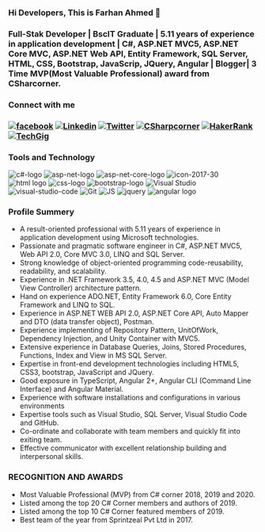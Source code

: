 ### Hi Developers, This is Farhan Ahmed 👋

### Full-Stak Developer | BscIT Graduate | 5.11 years of experience in application development | C#, ASP.NET MVC5, ASP.NET Core MVC, ASP.NET Web API, Entity Framework, SQL Server, HTML, CSS, Bootstrap, JavaScrip, JQuery, Angular | Blogger| 3 Time MVP(Most Valuable Professional) award from CSharcorner.

### Connect with me
### [![facebook](https://user-images.githubusercontent.com/54549934/93971143-23240280-fd8d-11ea-859d-1e69485789de.png)](https://www.facebook.com/profile.php?id=1634842162) [![Linkedin](https://user-images.githubusercontent.com/54549934/93971146-24552f80-fd8d-11ea-9afb-d114a8ed7ba2.png)](https://www.linkedin.com/in/farhan-ahmed-ba8751141/) [![Twitter](https://user-images.githubusercontent.com/54549934/93971135-20c1a880-fd8d-11ea-93ea-7b421d8f4d6a.png)](https://twitter.com/farhan10786) [![CSharpcorner](https://user-images.githubusercontent.com/54549934/93971141-21f2d580-fd8d-11ea-9c4c-ab777bae1758.png)](https://www.c-sharpcorner.com/members/farhan-ahmed24) [![HakerRank](https://user-images.githubusercontent.com/54549934/93971144-23bc9900-fd8d-11ea-9ac8-16bd132011a1.png)](https://www.hackerrank.com/farhan1086) [![TechGig](https://user-images.githubusercontent.com/54549934/93971462-d7be2400-fd8d-11ea-91b2-8abfaec3e875.png)](https://www.techgig.com/farhanahmed6)

### Tools and Technology

![c#-logo](https://user-images.githubusercontent.com/54549934/93968941-5fa12f80-fd88-11ea-9595-e09a3e04931c.png) ![asp-net-logo](https://user-images.githubusercontent.com/54549934/93968998-7cd5fe00-fd88-11ea-9138-c2972d4f54e6.png) ![asp-net-core-logo](https://user-images.githubusercontent.com/54549934/93969019-88292980-fd88-11ea-873e-000f1b4d36cd.png) ![icon-2017-30](https://user-images.githubusercontent.com/54549934/93969039-95deaf00-fd88-11ea-892a-cce00b080482.png) ![html logo](https://user-images.githubusercontent.com/54549934/93969064-a2630780-fd88-11ea-8ac0-ad280f1f2c95.png) ![css-logo](https://user-images.githubusercontent.com/54549934/93969089-b1e25080-fd88-11ea-8ff6-16d721c451e1.png) ![bootstrap-logo](https://user-images.githubusercontent.com/54549934/93969110-be66a900-fd88-11ea-8d93-731a49dda9cf.png) ![Visual Studio](https://user-images.githubusercontent.com/54549934/93969180-e48c4900-fd88-11ea-99f6-8f365b129132.png) ![visual-studio-code](https://user-images.githubusercontent.com/54549934/93969201-ee15b100-fd88-11ea-8a64-487094905859.png) ![Git](https://user-images.githubusercontent.com/54549934/93969224-fcfc6380-fd88-11ea-9371-dcd817f336b9.png) ![JS](https://user-images.githubusercontent.com/54549934/93969585-d7238e80-fd89-11ea-9f99-be41b751c27e.png) ![jquery](https://user-images.githubusercontent.com/54549934/93974084-ece98180-fd92-11ea-9575-e5653dbee149.png) ![angular logo](https://user-images.githubusercontent.com/54549934/93969618-f0c4d600-fd89-11ea-98ba-1cfc3429ecc4.png)

### Profile Summery
*	A result-oriented professional with 5.11 years of experience in application development using Microsoft technologies.
*	Passionate and pragmatic software engineer in C#, ASP.NET MVC5, Web API 2.0, Core MVC 3.0, LINQ and SQL Server.
*	Strong knowledge of object-oriented programming code-reusability, readability, and scalability.
*	Experience in .NET Framework 3.5, 4.0, 4.5 and ASP.NET MVC (Model View Controller) architecture pattern.
*	Hand on experience ADO.NET, Entity Framework 6.0, Core Entity Framework and LINQ to SQL.
*	Experience in ASP.NET WEB API 2.0, ASP.NET Core API, Auto Mapper and DTO (data transfer object), Postman.
*	Experience implementing of Repository Pattern, UnitOfWork, Dependency Injection, and Unity Container with MVC5.
*	Extensive experience in Database Queries, Joins, Stored Procedures, Functions, Index and View in MS SQL Server.
*	Expertise in front-end development technologies including HTML5, CSS3, bootstrap, JavaScript and JQuery.
*	Good exposure in TypeScript, Angular 2+, Angular CLI (Command Line Interface) and Angular Material.
*	Experience with software installations and configurations in various environments
*	Expertise tools such as Visual Studio, SQL Server, Visual Studio Code and GitHub.
*	Co-ordinate and collaborate with team members and quickly fit into exiting team.
*	Effective communicator with excellent relationship building and interpersonal skills.

### RECOGNITION AND AWARDS  

*	Most Valuable Professional (MVP) from C# corner 2018, 2019 and 2020.
*	Listed among the top 20 C# Corner members and authors of 2019.
*	Listed among the top 10 C# Corner featured members of 2019.
*	Best team of the year from Sprintzeal Pvt Ltd in 2017.



